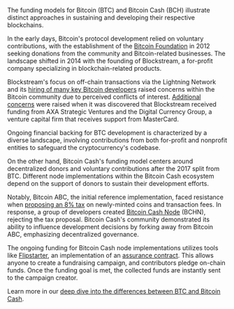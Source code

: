 The funding models for Bitcoin (BTC) and Bitcoin Cash (BCH) illustrate distinct approaches in sustaining and developing their respective blockchains. 

In the early days, Bitcoin's protocol development relied on voluntary contributions, with the establishment of the [Bitcoin Foundation](https://en.wikipedia.org/wiki/Bitcoin_Foundation) in 2012 seeking donations from the community and Bitcoin-related businesses. The landscape shifted in 2014 with the founding of Blockstream, a for-profit company specializing in blockchain-related products. 

Blockstream's focus on off-chain transactions via the Lightning Network and its [hiring of many key Bitcoin developers](https://www.reddit.com/r/btc/comments/6o2744/how_many_bitcoin_developers_are_employed_by/) raised concerns within the Bitcoin community due to perceived conflicts of interest. [Additional concerns](https://read.cash/@IMightBeAPenguin/a-closer-look-into-who-funds-bitcoin-development-3a44f952) were raised when it was discovered that Blockstream received funding from AXA Strategic Ventures and the Digital Currency Group, a venture capital firm that receives support from MasterCard.

Ongoing financial backing for BTC development is characterized by a diverse landscape, involving contributions from both for-profit and nonprofit entities to safeguard the cryptocurrency's codebase.

On the other hand, Bitcoin Cash's funding model centers around decentralized donors and voluntary contributions after the 2017 split from BTC. Different node implementations within the Bitcoin Cash ecosystem depend on the support of donors to sustain their development efforts. 

Notably, Bitcoin ABC, the initial reference implementation, faced resistance when [proposing an 8% tax](https://www.bitcoinabc.org/2020-02-15-miner-fund/) on newly-minted coins and transaction fees. In response, a group of developers created [Bitcoin Cash Node](https://bitcoincashnode.org/en/) (BCHN), rejecting the tax proposal. Bitcoin Cash's community demonstrated its ability to influence development decisions by forking away from Bitcoin ABC, emphasizing decentralized governance.

The ongoing funding for Bitcoin Cash node implementations utilizes tools like [Flipstarter](https://flipstarter.cash/), an implementation of an [assurance contract](https://en.wikipedia.org/wiki/Assurance_contract). This allows anyone to create a fundraising campaign, and contributors pledge on-chain funds. Once the funding goal is met, the collected funds are instantly sent to the campaign creator.

Learn more in our [deep dive into the differences between BTC and Bitcoin Cash](https://bchfaq.com/what-is-the-difference-between-bitcoin-and-bitcoin-cash-part-2/#funding-models).